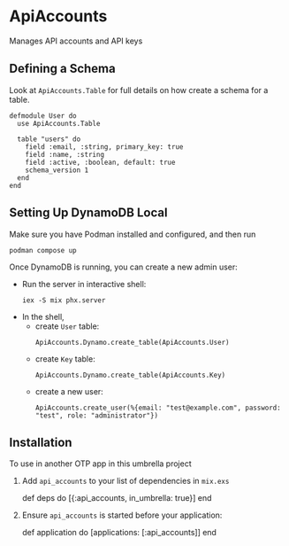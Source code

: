 # ApiAccounts

Manages API accounts and API keys

## Defining a Schema

Look at `ApiAccounts.Table` for full details on how create a schema for a table.

```
defmodule User do
  use ApiAccounts.Table

  table "users" do
    field :email, :string, primary_key: true
    field :name, :string
    field :active, :boolean, default: true
    schema_version 1
  end
end
```

## Setting Up DynamoDB Local

Make sure you have Podman installed and configured, and then run

```shell
podman compose up
```

Once DynamoDB is running, you can create a new admin user:

* Run the server in interactive shell:
  ```
  iex -S mix phx.server
  ```
* In the shell,
  * create `User` table:
    ```
    ApiAccounts.Dynamo.create_table(ApiAccounts.User)
    ```
  * create `Key` table:
    ```
    ApiAccounts.Dynamo.create_table(ApiAccounts.Key)
    ```
  * create a new user:
    ```
    ApiAccounts.create_user(%{email: "test@example.com", password: "test", role: "administrator"})
    ```

## Installation

To use in another OTP app in this umbrella project

  1. Add `api_accounts` to your list of dependencies in `mix.exs`

        def deps do
          [{:api_accounts, in_umbrella: true}]
        end

  2. Ensure `api_accounts` is started before your application:

        def application do
          [applications: [:api_accounts]]
        end
